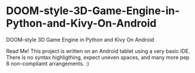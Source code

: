 # DOOM-style-3D-Game-Engine-in-Python-and-Kivy-On-Android
DOOM-style 3D Game Engine in Python and Kivy On Android

Read Me!
This project is written on an Android tablet using a very basic IDE. There is no syntax highligthing, expect uneven spaces, and many more pep 8 non-compliamt arrangements. :)
